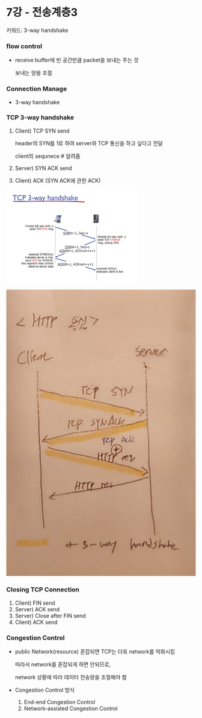 # 7강 - 전송계층3

키워드: 3-way handshake


### flow control

- receive buffer에 빈 공간만큼 packet을 보내는 주는 것
    
    보내는 양을 조절
    

### Connection Manage

- 3-way handshake

### TCP 3-way handshake

1. Client) TCP SYN send
    
    header의 SYN를 1로 하여 server와 TCP 통신을 하고 싶다고 전달
    
    client의 sequnece # 알려줌
    
2. Server) SYN ACK send
3. Client) ACK (SYN ACK에 관한 ACK)

![Untitled](./img/ch07/img1.png)

![20230704_182509.jpg](./img/ch07/img2.jpg)


### Closing TCP Connection

1. Client) FIN send
2. Server) ACK send
3. Server) Close after FIN send
4. Client) ACK send


### Congestion Control

- public Network(resource) 혼잡되면 TCP는 더욱 network를 악화시킴
    
    따라서 network를 혼잡되게 하면 안되므로, 
    
    network 상황에 따라 데이터 전송량을 조절해야 함
    
- Congestion Control 방식
    1. End-end Congestion Control
    2. Network-assisted Congestion Control